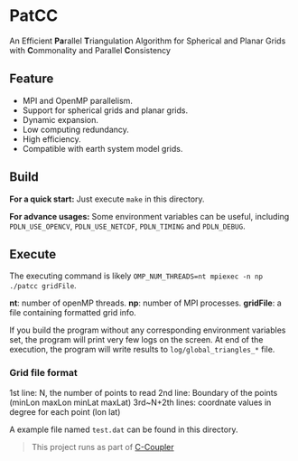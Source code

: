 # PatCC

An Efficient **Pa**rallel **T**riangulation Algorithm for Spherical and Planar Grids with **C**ommonality and Parallel **C**onsistency

## Feature

- MPI and OpenMP parallelism.
- Support for spherical grids and planar grids.
- Dynamic expansion.
- Low computing redundancy.
- High efficiency.
- Compatible with earth system model grids.

## Build

**For a quick start:**
Just execute `make` in this directory.

**For advance usages:**
Some environment variables can be useful, including `PDLN_USE_OPENCV`, `PDLN_USE_NETCDF`, `PDLN_TIMING` and `PDLN_DEBUG`.

## Execute

The executing command is likely `OMP_NUM_THREADS=nt mpiexec -n np ./patcc gridFile`.

**nt**: number of openMP threads.
**np**: number of MPI processes.
**gridFile**: a file containing formatted grid info.

If you build the program without any corresponding environment variables set, the program will print very few logs on the screen.
At end of the execution, the program will write results to `log/global_triangles_*` file.

### Grid file format

1st line: N, the number of points to read
2nd line: Boundary of the points (minLon maxLon minLat maxLat)
3rd~N+2th lines: coordnate values in degree for each point (lon lat)

A example file named `test.dat` can be found in this directory.

> This project runs as part of [C-Coupler](https://github.com/C-Coupler-Group/c-coupler-lib)
